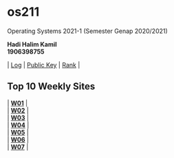 # os211
Operating Systems 2021-1 (Semester Genap 2020/2021)

**Hadi Halim Kamil**  
**1906398755**

| [Log](/TXT/mylog.txt) | [Public Key](/TXT/mypubkey.txt) | [Rank](/TXT/myrank.txt) |

## Top 10 Weekly Sites
| **[W01](https://hadihalimm.github.io/os211/W01/)** |  
| **[W02](https://hadihalimm.github.io/os211/W02/)** |  
| **[W03](https://hadihalimm.github.io/os211/W03/)** |  
| **[W04](https://hadihalimm.github.io/os211/W04/)** |  
| **[W05](https://hadihalimm.github.io/os211/W05/)** |   
| **[W06](https://hadihalimm.github.io/os211/W06/)** |   
| **[W07](https://hadihalimm.github.io/os211/W07/)** |
